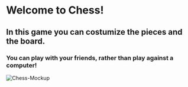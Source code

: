 # Welcome to Chess!
## In this game you can costumize the pieces and the board.
### You can play with your friends, rather than play against a computer!
![Chess-Mockup](https://user-images.githubusercontent.com/111780288/223170557-03afd71a-a27e-49f3-8432-736360e62760.png)
